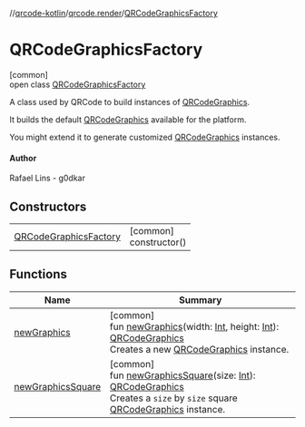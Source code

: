 //[qrcode-kotlin](../../../index.md)/[qrcode.render](../index.md)/[QRCodeGraphicsFactory](index.md)

# QRCodeGraphicsFactory

[common]\
open class [QRCodeGraphicsFactory](index.md)

A class used by QRCode to build instances of [QRCodeGraphics](../-q-r-code-graphics/index.md).

It builds the default [QRCodeGraphics](../-q-r-code-graphics/index.md) available for the platform.

You might extend it to generate customized [QRCodeGraphics](../-q-r-code-graphics/index.md) instances.

#### Author

Rafael Lins - g0dkar

## Constructors

| | |
|---|---|
| [QRCodeGraphicsFactory](-q-r-code-graphics-factory.md) | [common]<br>constructor() |

## Functions

| Name | Summary |
|---|---|
| [newGraphics](new-graphics.md) | [common]<br>fun [newGraphics](new-graphics.md)(width: [Int](https://kotlinlang.org/api/latest/jvm/stdlib/kotlin/-int/index.html), height: [Int](https://kotlinlang.org/api/latest/jvm/stdlib/kotlin/-int/index.html)): [QRCodeGraphics](../-q-r-code-graphics/index.md)<br>Creates a new [QRCodeGraphics](../-q-r-code-graphics/index.md) instance. |
| [newGraphicsSquare](new-graphics-square.md) | [common]<br>fun [newGraphicsSquare](new-graphics-square.md)(size: [Int](https://kotlinlang.org/api/latest/jvm/stdlib/kotlin/-int/index.html)): [QRCodeGraphics](../-q-r-code-graphics/index.md)<br>Creates a `size` by `size` square [QRCodeGraphics](../-q-r-code-graphics/index.md) instance. |
